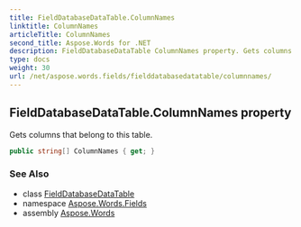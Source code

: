 ```yaml
---
title: FieldDatabaseDataTable.ColumnNames
linktitle: ColumnNames
articleTitle: ColumnNames
second_title: Aspose.Words for .NET
description: FieldDatabaseDataTable ColumnNames property. Gets columns that belong to this table in C#.
type: docs
weight: 30
url: /net/aspose.words.fields/fielddatabasedatatable/columnnames/
---
```

## FieldDatabaseDataTable.ColumnNames property

Gets columns that belong to this table.

```csharp
public string[] ColumnNames { get; }
```

### See Also

* class [FieldDatabaseDataTable](../)
* namespace [Aspose.Words.Fields](../../../aspose.words.fields/)
* assembly [Aspose.Words](../../../)

